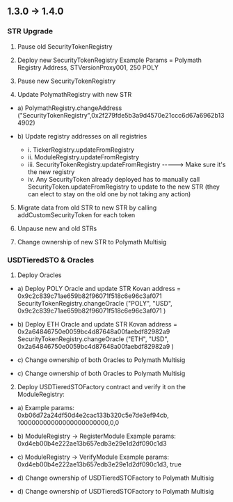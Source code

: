 ## 1.3.0 -> 1.4.0

### STR Upgrade

1. Pause old SecurityTokenRegistry

2. Deploy new SecurityTokenRegistry
	Example Params = Polymath Registry Address, STVersionProxy001, 250 POLY

3. Pause new SecurityTokenRegistry

4. Update PolymathRegistry with new STR
- a) PolymathRegistry.changeAddress ("SecurityTokenRegistry",0x2f279fde5b3a9d4570e21ccc6d67a6962b134902)

- b) Update registry addresses on all registries

	- i. TickerRegistry.updateFromRegistry
	- ii. ModuleRegistry.updateFromRegistry
	- iii. SecurityTokenRegistry.updateFromRegistry -----> Make sure it's the new registry
	- iv. Any SecurityToken already deployed has to manually call SecurityToken.updateFromRegistry to update to the new STR (they can elect to stay on the old one by not taking any action)

5. Migrate data from old STR to new STR by calling addCustomSecurityToken for each token

6. Unpause new and old STRs

7. Change ownership of new STR to Polymath Multisig

### USDTieredSTO & Oracles

1. Deploy Oracles
- a) Deploy POLY Oracle and update STR
	Kovan address = 0x9c2c839c71ae659b82f96071f518c6e96c3af071
	SecurityTokenRegistry.changeOracle ("POLY", "USD", 0x9c2c839c71ae659b82f96071f518c6e96c3af071 )

- b) Deploy ETH Oracle and update STR
	Kovan address = 0x2a64846750e0059bc4d87648a00faebdf82982a9
	SecurityTokenRegistry.changeOracle ("ETH", "USD", 0x2a64846750e0059bc4d87648a00faebdf82982a9 )
	
- c) Change ownership of both Oracles to Polymath Multisig

- c) Change ownership of both Oracles to Polymath Multisig

2. Deploy USDTieredSTOFactory contract and verify it on the ModuleRegistry:
- a) Example params:
  		0xb06d72a24df50d4e2cac133b320c5e7de3ef94cb, 100000000000000000000000,0,0

- b) ModuleRegistry -> RegisterModule
  	Example params: 0xd4eb00b4e222ae13b657edb3e29e1d2df090c1d3

- c) ModuleRegistry -> VerifyModule
  	Example params: 0xd4eb00b4e222ae13b657edb3e29e1d2df090c1d3, true
	
- d) Change ownership of USDTieredSTOFactory to Polymath Multisig


- d) Change ownership of USDTieredSTOFactory to Polymath Multisig


